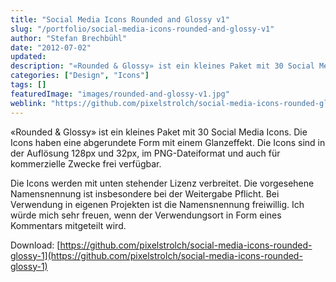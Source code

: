```yaml
---
title: "Social Media Icons Rounded and Glossy v1"
slug: "/portfolio/social-media-icons-rounded-and-glossy-v1"
author: "Stefan Brechbühl"
date: "2012-07-02"
updated: 
description: "«Rounded & Glossy» ist ein kleines Paket mit 30 Social Media Icons. Die Icons haben eine abgerundete Form mit einem Glanzeffekt."
categories: ["Design", "Icons"]
tags: []
featuredImage: "images/rounded-and-glossy-v1.jpg"
weblink: "https://github.com/pixelstrolch/social-media-icons-rounded-glossy-1"
---
```

«Rounded & Glossy» ist ein kleines Paket mit 30 Social Media Icons. Die Icons haben eine abgerundete Form mit einem Glanzeffekt. Die Icons sind in der Auflösung 128px und 32px, im PNG-Dateiformat und auch für kommerzielle Zwecke frei verfügbar.

Die Icons werden mit unten stehender Lizenz verbreitet. Die vorgesehene Namensnennung ist insbesondere bei der Weitergabe Pflicht. Bei Verwendung in eigenen Projekten ist die Namensnennung freiwillig. Ich würde mich sehr freuen, wenn der Verwendungsort in Form eines Kommentars mitgeteilt wird.

Download: [https://github.com/pixelstrolch/social-media-icons-rounded-glossy-1](https://github.com/pixelstrolch/social-media-icons-rounded-glossy-1)
